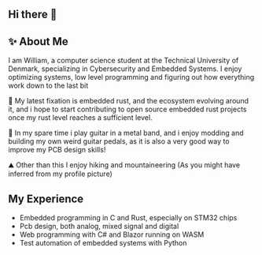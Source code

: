 ## Hi there 👋
## ✨ About Me
I am William, a computer science student at the Technical University of Denmark, specializing in Cybersecurity and Embedded Systems. I enjoy optimizing systems, low level programming and figuring out how everything work down to the last bit

🦀 My latest fixation is embedded rust, and the ecosystem evolving around it, and i hope to start contributing to open source embedded rust projects once my rust level reaches a sufficient level.

🎸 In my spare time i play guitar in a metal band, and i enjoy modding and building my own weird guitar pedals, as it is also a very good way to improve my PCB design skills! 

⛰️ Other than this I enjoy hiking and mountaineering (As you might have inferred from my profile picture)

## My Experience
- Embedded programming in C and Rust, especially on STM32 chips
- Pcb design, both analog, mixed signal and digital
- Web programming with C# and Blazor running on WASM
- Test automation of embedded systems with Python
<!--
**Willdew/Willdew** is a ✨ _special_ ✨ repository because its `README.md` (this file) appears on your GitHub profile.

Here are some ideas to get you started:

- 🔭 I’m currently working on ...
- 🌱 I’m currently learning ...
- 👯 I’m looking to collaborate on ...
- 🤔 I’m looking for help with ...
- 💬 Ask me about ...
- 📫 How to reach me: ...
- 😄 Pronouns: ...
- ⚡ Fun fact: ...
-->
